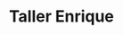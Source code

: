 ---
title: "Taller Enrique"
url: /ciudad-autonoma-de-buenos-aires/taller-enrique/
shop: Autowerkstatt
---